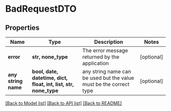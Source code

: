 # BadRequestDTO


## Properties
Name | Type | Description | Notes
------------ | ------------- | ------------- | -------------
**error** | **str, none_type** | The error message returned by the application | [optional] 
**any string name** | **bool, date, datetime, dict, float, int, list, str, none_type** | any string name can be used but the value must be the correct type | [optional]

[[Back to Model list]](../README.md#documentation-for-models) [[Back to API list]](../README.md#documentation-for-api-endpoints) [[Back to README]](../README.md)


